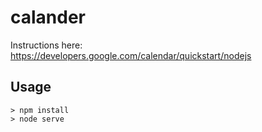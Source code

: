 # calander

Instructions here: https://developers.google.com/calendar/quickstart/nodejs

## Usage
```
> npm install
> node serve
```
